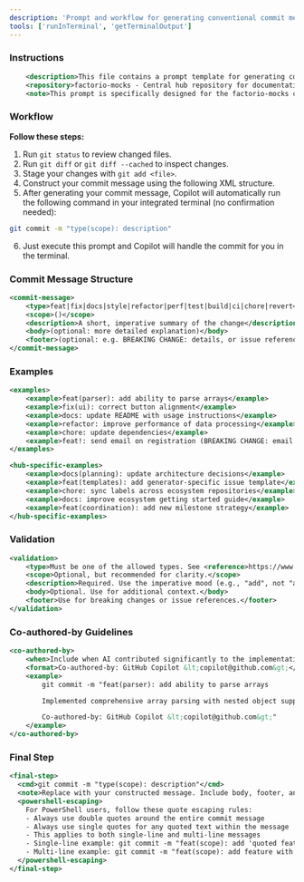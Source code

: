 ```yaml
---
description: 'Prompt and workflow for generating conventional commit messages using a structured XML format. Guides users to create standardized, descriptive commit messages in line with the Conventional Commits specification, including instructions, examples, and validation.'
tools: ['runInTerminal', 'getTerminalOutput']
---
```


<!-- Repository: factorio-mocks -->

### Instructions

```xml
	<description>This file contains a prompt template for generating conventional commit messages for the factorio-mocks repository (central hub). It provides instructions, examples, and formatting guidelines to help users write standardized, descriptive commit messages in accordance with the Conventional Commits specification.</description>
	<repository>factorio-mocks - Central hub repository for documentation, planning, and coordination</repository>
	<note>This prompt is specifically designed for the factorio-mocks central hub repository. For other ecosystem repositories, use their respective prompt files.</note>
```

### Workflow

**Follow these steps:**

1. Run `git status` to review changed files.
2. Run `git diff` or `git diff --cached` to inspect changes.
3. Stage your changes with `git add <file>`.
4. Construct your commit message using the following XML structure.
5. After generating your commit message, Copilot will automatically run the following command in your integrated terminal (no confirmation needed):

```bash
git commit -m "type(scope): description"
```

6. Just execute this prompt and Copilot will handle the commit for you in the terminal.

### Commit Message Structure

```xml
<commit-message>
	<type>feat|fix|docs|style|refactor|perf|test|build|ci|chore|revert</type>
	<scope>()</scope>
	<description>A short, imperative summary of the change</description>
	<body>(optional: more detailed explanation)</body>
	<footer>(optional: e.g. BREAKING CHANGE: details, or issue references)</footer>
</commit-message>
```

### Examples

```xml
<examples>
	<example>feat(parser): add ability to parse arrays</example>
	<example>fix(ui): correct button alignment</example>
	<example>docs: update README with usage instructions</example>
	<example>refactor: improve performance of data processing</example>
	<example>chore: update dependencies</example>
	<example>feat!: send email on registration (BREAKING CHANGE: email service required)</example>
</examples>

<hub-specific-examples>
	<example>docs(planning): update architecture decisions</example>
	<example>feat(templates): add generator-specific issue template</example>
	<example>chore: sync labels across ecosystem repositories</example>
	<example>docs: improve ecosystem getting started guide</example>
	<example>feat(coordination): add new milestone strategy</example>
</hub-specific-examples>
```

### Validation

```xml
<validation>
	<type>Must be one of the allowed types. See <reference>https://www.conventionalcommits.org/en/v1.0.0/#specification</reference></type>
	<scope>Optional, but recommended for clarity.</scope>
	<description>Required. Use the imperative mood (e.g., "add", not "added").</description>
	<body>Optional. Use for additional context.</body>
	<footer>Use for breaking changes or issue references.</footer>
</validation>
```

### Co-authored-by Guidelines

```xml
<co-authored-by>
	<when>Include when AI contributed significantly to the implementation or design decisions</when>
	<format>Co-authored-by: GitHub Copilot &lt;copilot@github.com&gt;</format>
	<example>
		git commit -m "feat(parser): add ability to parse arrays

		Implemented comprehensive array parsing with nested object support.

		Co-authored-by: GitHub Copilot &lt;copilot@github.com&gt;"
	</example>
</co-authored-by>
```

### Final Step

```xml
<final-step>
  <cmd>git commit -m "type(scope): description"</cmd>
  <note>Replace with your constructed message. Include body, footer, and co-authored-by if needed.</note>
  <powershell-escaping>
    For PowerShell users, follow these quote escaping rules:
    - Always use double quotes around the entire commit message
    - Always use single quotes for any quoted text within the message
    - This applies to both single-line and multi-line messages
    - Single-line example: git commit -m "feat(scope): add 'quoted feature'"
    - Multi-line example: git commit -m "feat(scope): add feature with 'quoted text'[newline][newline]Body text here.[newline][newline]Co-authored-by: GitHub Copilot &lt;copilot@github.com&gt;"
  </powershell-escaping>
</final-step>
```
